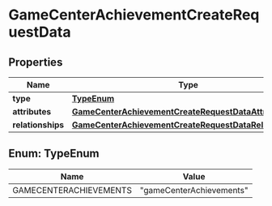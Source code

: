 

# GameCenterAchievementCreateRequestData


## Properties

| Name | Type | Description | Notes |
|------------ | ------------- | ------------- | -------------|
|**type** | [**TypeEnum**](#TypeEnum) |  |  |
|**attributes** | [**GameCenterAchievementCreateRequestDataAttributes**](GameCenterAchievementCreateRequestDataAttributes.md) |  |  |
|**relationships** | [**GameCenterAchievementCreateRequestDataRelationships**](GameCenterAchievementCreateRequestDataRelationships.md) |  |  [optional] |



## Enum: TypeEnum

| Name | Value |
|---- | -----|
| GAMECENTERACHIEVEMENTS | &quot;gameCenterAchievements&quot; |



